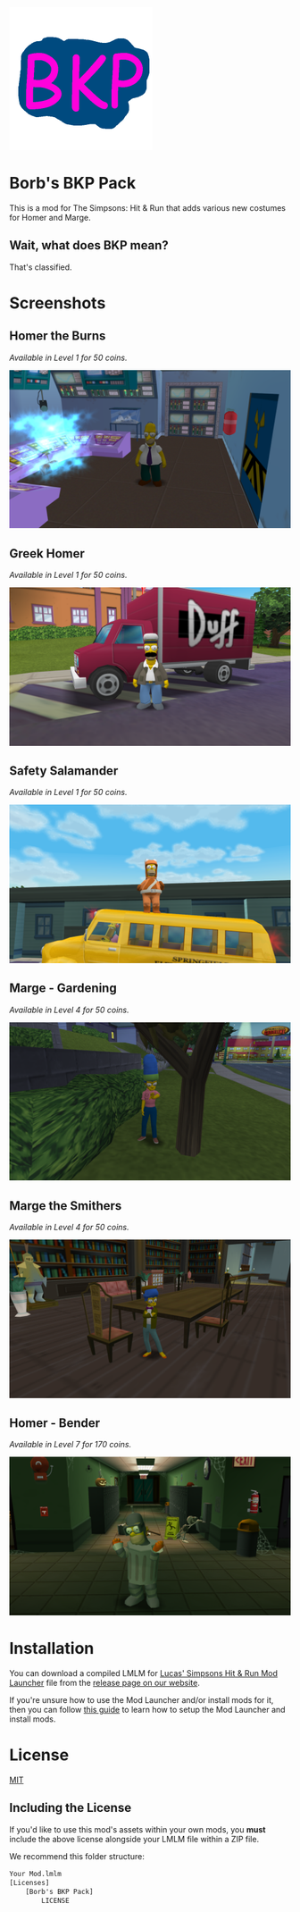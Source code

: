 ![Mod Icon](https://github.com/donutteam/borbs-bkp-pack/blob/main/Mods/Borb's%20BKP%20Pack/Icon.png)

# Borb's BKP Pack
This is a mod for The Simpsons: Hit & Run that adds various new costumes for Homer and Marge.

## Wait, what does BKP mean?
That's classified.

# Screenshots
## Homer the Burns

*Available in Level 1 for 50 coins.*

![Homer the Burns](https://github.com/donutteam/borbs-bkp-pack/blob/main/Promotional/Screenshots/screenshot1.png)

## Greek Homer

*Available in Level 1 for 50 coins.*

![Greek Homer](https://github.com/donutteam/borbs-bkp-pack/blob/main/Promotional/Screenshots/screenshot2.png)

## Safety Salamander

*Available in Level 1 for 50 coins.*

![Safety Salamander](https://github.com/donutteam/borbs-bkp-pack/blob/main/Promotional/Screenshots/screenshot3.png)

## Marge - Gardening

*Available in Level 4 for 50 coins.*

![Marge - Gardening](https://github.com/donutteam/borbs-bkp-pack/blob/main/Promotional/Screenshots/screenshot4.png)

## Marge the Smithers

*Available in Level 4 for 50 coins.*

![Marge the Smithers](https://github.com/donutteam/borbs-bkp-pack/blob/main/Promotional/Screenshots/screenshot5.png)

## Homer - Bender

*Available in Level 7 for 170 coins.*

![Homer - Bender](https://github.com/donutteam/borbs-bkp-pack/blob/main/Promotional/Screenshots/screenshot6.png)

# Installation
You can download a compiled LMLM for [Lucas' Simpsons Hit & Run Mod Launcher](https://donutteam.com/releases/view/lucas-mod-launcher) file from the [release page on our website](https://donutteam.com/releases/view/donut-mod-3).

If you're unsure how to use the Mod Launcher and/or install mods for it, then you can follow [this guide](https://docs.donutteam.com/docs/lucasmodlauncher/setup) to learn how to setup the Mod Launcher and install mods.

# License
[MIT](LICENSE)

## Including the License
If you'd like to use this mod's assets within your own mods, you **must** include the above license alongside your LMLM file within a ZIP file.

We recommend this folder structure:

```
Your Mod.lmlm
[Licenses]
	[Borb's BKP Pack]
		LICENSE
```

